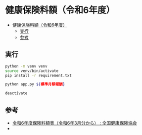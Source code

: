 # 健康保険料額（令和6年度）

- [健康保険料額（令和6年度）](#健康保険料額令和6年度)
  - [実行](#実行)
  - [参考](#参考)

## 実行

``` bash
python -m venv venv
source venv/bin/activate
pip install -r requirement.txt

python app.py ${標準月額報酬}

deactivate
```

## 参考

- [令和6年度保険料額表（令和6年3月分から） : 全国健康保険協会](https://www.kyoukaikenpo.or.jp/g7/cat330/sb3150/r06/r6ryougakuhyou3gatukara/)
- 